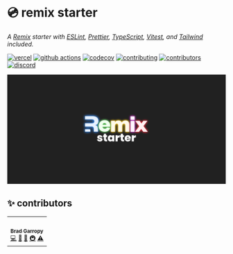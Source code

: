 # 💿 remix starter

_A [Remix][remix] starter with [ESLint][eslint], [Prettier][prettier], [TypeScript][typescript], [Vitest][vitest], and [Tailwind][tailwind] included._

[![vercel][vercel-badge]][vercel]
[![github actions][github-actions-badge]][github-actions]
[![codecov][codecov-badge]][codecov]
[![contributing][contributing-badge]][contributing]
[![contributors][contributors-badge]][contributors]
[![discord][discord-badge]][discord]

<p align="center">
    <a href="https://remix-starter-bradgarropy.vercel.app">
        <img alt="remix starter" src="./public/github.png" width="800">
    </a>
</p>

## ✨ contributors

<!-- ALL-CONTRIBUTORS-LIST:START - Do not remove or modify this section -->
<!-- prettier-ignore-start -->
<!-- markdownlint-disable -->
<table>
  <tr>
    <td align="center"><a href="https://bradgarropy.com"><img src="https://avatars.githubusercontent.com/u/11336745?v=4?s=100" width="100px;" alt=""/><br /><sub><b>Brad Garropy</b></sub></a><br /><a href="https://github.com/bradgarropy/remix-starter/commits?author=bradgarropy" title="Code">💻</a> <a href="#design-bradgarropy" title="Design">🎨</a> <a href="https://github.com/bradgarropy/remix-starter/commits?author=bradgarropy" title="Documentation">📖</a> <a href="#infra-bradgarropy" title="Infrastructure (Hosting, Build-Tools, etc)">🚇</a> <a href="https://github.com/bradgarropy/remix-starter/commits?author=bradgarropy" title="Tests">⚠️</a></td>
  </tr>
</table>

<!-- markdownlint-restore -->
<!-- prettier-ignore-end -->

<!-- ALL-CONTRIBUTORS-LIST:END -->

[vercel]: https://vercel.com/bradgarropy/remix-starter
[vercel-badge]: https://img.shields.io/github/deployments/bradgarropy/remix-starter/production?label=vercel&style=flat-square
[github-actions]: https://github.com/bradgarropy/remix-starter/actions
[github-actions-badge]: https://img.shields.io/github/workflow/status/bradgarropy/remix-starter/%F0%9F%A7%AA%20test?style=flat-square
[codecov]: https://app.codecov.io/gh/bradgarropy/remix-starter
[codecov-badge]: https://img.shields.io/codecov/c/github/bradgarropy/remix-starter?style=flat-square
[contributing]: https://github.com/bradgarropy/remix-starter/blob/master/contributing.md
[contributing-badge]: https://img.shields.io/badge/PRs-welcome-success?style=flat-square
[contributors]: #-Contributors
[contributors-badge]: https://img.shields.io/github/all-contributors/bradgarropy/remix-starter?style=flat-square
[discord]: https://bradgarropy.com/discord
[discord-badge]: https://img.shields.io/discord/748196643140010015?style=flat-square
[eslint]: https://eslint.org
[prettier]: https://prettier.io
[typescript]: https://typescriptlang.org
[vitest]: https://vitest.dev
[tailwind]: https://tailwindcss.com
[remix]: https://remix.run
